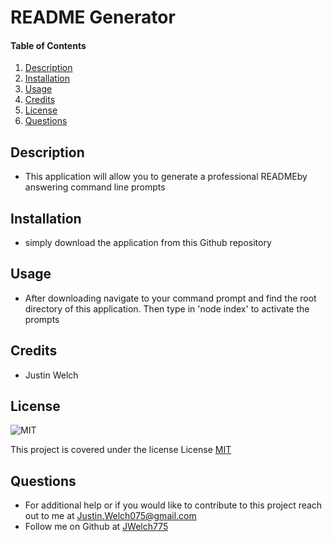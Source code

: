 # README Generator
  
#### Table of Contents
1. [Description](#description)
2. [Installation](#installation)
3. [Usage](#usage)
4. [Credits](#credits)
5. [License](#license)
6. [Questions](#questions)
## Description
* This application will allow you to generate a professional READMEby answering command line prompts
## Installation 
* simply download the application from this Github repository
## Usage 
* After downloading navigate to your command prompt and find the root directory of this application. Then type in 'node index' to activate the prompts
## Credits
* Justin Welch

## License
    
![MIT](https://img.shields.io/badge/license-MIT-blue.svg)

This project is covered under the license License [MIT](https://opensource.org/licenses/MIT)
    

## Questions
* For additional help or if you would like to contribute to this project reach out to me at Justin.Welch075@gmail.com
* Follow me on Github at [JWelch775](http://github.com/JWelch775)